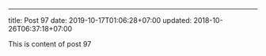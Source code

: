 ---
title: Post 97
date: 2019-10-17T01:06:28+07:00
updated: 2018-10-26T06:37:18+07:00

This is content of post 97